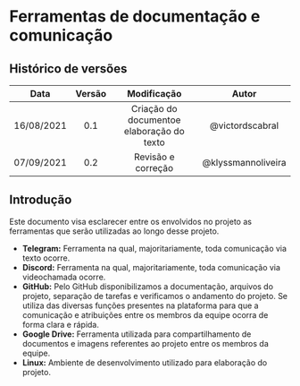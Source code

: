 # Ferramentas de documentação e comunicação

## Histórico de versões

|    Data    | Versão |                Modificação                |       Autor        |
| :--------: | :----: | :---------------------------------------: | :----------------: |
| 16/08/2021 |  0.1   | Criação do documentoe elaboração do texto |  @victordscabral   |
| 07/09/2021 |  0.2   |            Revisão e correção             | @klyssmannoliveira |

## Introdução

Este documento visa esclarecer entre os envolvidos no projeto as ferramentas que serão utilizadas ao longo desse projeto.

- **Telegram:** Ferramenta na qual, majoritariamente, toda comunicação via texto ocorre.
- **Discord:** Ferramenta na qual, majoritariamente, toda comunicação via videochamada ocorre.
- **GitHub:** Pelo GitHub disponibilizamos a documentação, arquivos do projeto, separação de tarefas e verificamos o andamento do projeto. Se utiliza das diversas funções presentes na plataforma para que a comunicação e atribuições entre os membros da equipe ocorra de forma clara e rápida.
- **Google Drive:** Ferramenta utilizada para compartilhamento de documentos e imagens referentes ao projeto entre os membros da equipe.
- **Linux:** Ambiente de desenvolvimento utilizado para elaboração do projeto.
